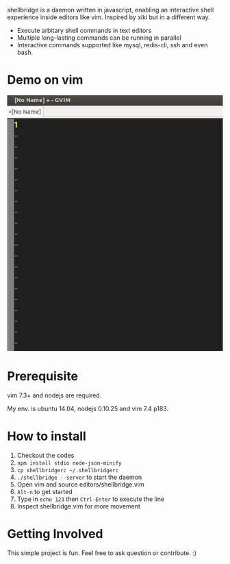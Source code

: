 shellbridge is a daemon written in javascript, enabling an interactive shell experience inside editors like vim. Inspired by xiki but in a different way.

* Execute arbitary shell commands in text editors
* Multiple long-lasting commands can be running in parallel
* Interactive commands supported like mysql, redis-cli, ssh and even bash.


Demo on vim
===========

![alt tag](https://raw.githubusercontent.com/lokikl/shellbridge/master/vim-demo.gif)


Prerequisite
============

vim 7.3+ and nodejs are required.

My env. is ubuntu 14.04, nodejs 0.10.25 and vim 7.4 p183.


How to install
==============

1. Checkout the codes
2. `npm install stdio node-json-minify`
3. `cp shellbridgerc ~/.shellbridgerc`
4. `./shellbridge --server` to start the daemon
5. Open vim and source editors/shellbridge.vim
6. `Alt-n` to get started
7. Type in `echo 123` then `Ctrl-Enter` to execute the line
8. Inspect shellbridge.vim for more movement


Getting Involved
================

This simple project is fun. Feel free to ask question or contribute. :)
